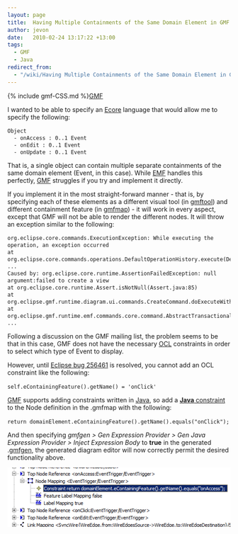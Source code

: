 ```yaml
---
layout: page
title:  Having Multiple Containments of the Same Domain Element in GMF
author: jevon
date:   2010-02-24 13:17:22 +13:00
tags:
  - GMF
  - Java
redirect_from:
  - "/wiki/Having Multiple Containments of the Same Domain Element in GMF"
---
```


{% include gmf-CSS.md %}[GMF](GMF.md)

I wanted to be able to specify an [Ecore](Ecore.md) language that would allow me to specify the following:

```
Object
  - onAccess : 0..1 Event
  - onEdit : 0..1 Event
  - onUpdate : 0..1 Event
```

That is, a single object can contain multiple separate containments of the same domain element (Event, in this case). While [EMF](EMF.md) handles this perfectly, [GMF](GMF.md) struggles if you try and implement it directly.

If you implement it in the most straight-forward manner - that is, by specifying each of these elements as a different visual tool (in [gmftool](gmftool.md)) and different containment feature (in [gmfmap](gmfmap.md)) - it will work in every aspect, except that GMF will not be able to render the different nodes. It will throw an exception similar to the following:

```
org.eclipse.core.commands.ExecutionException: While executing the operation, an exception occurred
at org.eclipse.core.commands.operations.DefaultOperationHistory.execute(DefaultOperationHistory.java:519)
...
Caused by: org.eclipse.core.runtime.AssertionFailedException: null argument:failed to create a view
at org.eclipse.core.runtime.Assert.isNotNull(Assert.java:85)
at org.eclipse.gmf.runtime.diagram.ui.commands.CreateCommand.doExecuteWithResult(CreateCommand.java:99)
at org.eclipse.gmf.runtime.emf.commands.core.command.AbstractTransactionalCommand.doExecute(AbstractTransactionalCommand.java:247)
...
```

Following a discussion on the GMF mailing list, the problem seems to be that in this case, GMF does not have the necessary [OCL](OCL.md) constraints in order to select which type of Event to display. 

However, until <a href="https://bugs.eclipse.org/bugs/show_bug.cgi?id=256461">Eclipse bug 256461</a> is resolved, you cannot add an OCL constraint like the following:

`self.eContainingFeature().getName() = 'onClick'`

[GMF](GMF.md) supports adding constraints written in [Java](Java.md), so add a <a href="http://wiki.eclipse.org/GMF_Constraints#Java">**Java** constraint</a> to the Node definition in the .gmfmap with the following:

`return domainElement.eContainingFeature().getName().equals("onClick");`

And then specifying _gmfgen > Gen Expression Provider > Gen Java Expression Provider > Inject Expression Body_ to **true** in the generated .[gmfgen](gmfgen.md), the generated diagram editor will now correctly permit the desired functionality above.

<img src="/img/gmf/java-containment.png" class="gmf-left">
